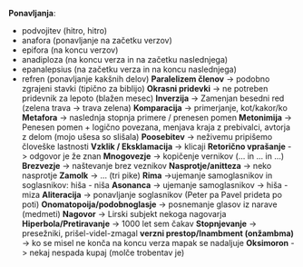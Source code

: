 **Ponavljanja**:
 - podvojitev (hitro, hitro)
 - anafora (ponavljanje na začetku verzov)
 - epifora (na koncu verzov)
 - anadiploza (na koncu verza in na začetku naslednjega)
 - epanalepsius (na začetku verza in na koncu naslednjega)
 - refren (ponavljanje kakšnih delov)
**Paralelizem členov** -> podobno zgrajeni stavki (tipično za biblijo)
**Okrasni pridevki** -> ne potreben pridevnik za lepoto (blažen mesec)
**Inverzija** -> Zamenjan besedni red (zelena trava -> trava zelena)
**Komparacija** -> primerjanje, kot/kakor/ko
**Metafora** -> naslednja stopnja primere / prenesen pomen
**Metonimija** -> Penesen pomen + logično povezana, menjava kraja z prebivalci, avtorja z delom (mojo ušesa so slišala)
**Poosebitev** -> neživemu pripišemo človeške lastnosti
**Vzklik / Eksklamacija** -> klicaji
**Retorično vprašanje** -> odgovor je že znan
**Mnogovezje** -> kopičenje vernikov (... in ... in ...)
**Brezvezje** -> naštevanje brez veznikov
**Nasprotje/anitteza** -> neko nasprotje
**Zamolk** -> ... (tri pike)
**Rima** ->ujemanje samoglasnikov in soglasnikov: hiša - niša
**Asonanca** -> ujemanje samoglasnikov -> hiša - miza
**Aliteracija** -> ponavljanje soglasnikov (Peter pa Pavel prideta po poti)
**Onomatopoija/podobnoglasje** -> posnemanje glasov iz narave (medmeti)
**Nagovor** -> Lirski subjekt nekoga nagovarja
**Hiperbola/Pretiravanje** -> 1000 let sem čakav
**Stopnjevanje** -> presežniki, prišel-videl-zmagal
**verzni prestop/Inambment (onžambma)** -> ko se misel ne konča na koncu verza mapak se nadaljuje
**Oksimoron** -> nekaj nespada kupaj (molče trobentav je)


